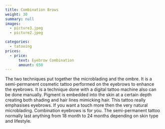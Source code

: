 ```yaml
---
title: Combination Brows
weight: 30
summary: null
images:
  - picture3.jpeg
  - picture2.jpeg

categories:
  - tatooing
prices:
  - price:
      text: Eyebrow Combination
      amount: 650
---
```

The two techniques put together the microblading and the ombre. It is a semi-permanent cosmetic tattoo performed on the eyebrows to enhance the eyebrows. It is a technique done with a digital tattoo machine also can be done manually. Pigment is embedded into the skin at a certain depth creating both shading and hair lines mimicking hair. This tattoo really emphasises eyebrows. If you want a touch more then the very natural microblading. Combination eyebrows is for you. The semi-permanent tattoo normally last anything from 18 month to 24 months depending on skin type and lifestyle.
